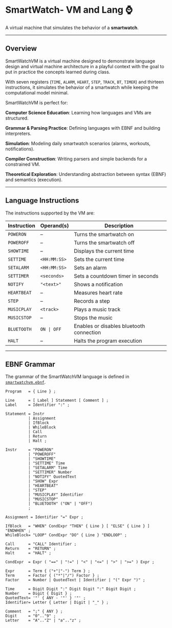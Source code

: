 # SmartWatch- VM and Lang ⌚

A virtual machine that simulates the behavior of a **smartwatch**.  

---

## Overview

SmartWatchVM is a virtual machine designed to demonstrate language design and virtual machine architecture in a playful context with the goal to put in practice the concepts learned during class.

With seven registers (`TIME`, `ALARM`, `HEART`, `STEP`, `TRACK`, `BT`, `TIMER`) and thirteen instructions, it simulates the behavior of a smartwatch while keeping the computational model minimal.

SmartWatchVM is perfect for:

 **Computer Science Education**: Learning how languages and VMs are structured.  

 **Grammar & Parsing Practice**: Defining languages with EBNF and building interpreters.  

 **Simulation**: Modeling daily smartwatch scenarios (alarms, workouts, notifications).  

 **Compiler Construction**: Writing parsers and simple backends for a constrained VM.  

 **Theoretical Exploration**: Understanding abstraction between syntax (EBNF) and semantics (execution).  

---

## Language Instructions

The instructions supported by the VM are:

| Instruction  | Operand(s)   | Description |
|--------------|--------------|-------------|
| `POWERON`    | –            | Turns the smartwatch on |
| `POWEROFF`   | –            | Turns the smartwatch off |
| `SHOWTIME`   | –            | Displays the current time |
| `SETTIME`    | `<HH:MM:SS>` | Sets the current time |
| `SETALARM`   | `<HH:MM:SS>` | Sets an alarm |
| `SETTIMER`   | `<seconds>`  | Sets a countdown timer in seconds |
| `NOTIFY`     | `"<text>"`   | Shows a notification |
| `HEARTBEAT`  | –            | Measures heart rate |
| `STEP`       | –            | Records a step |
| `MUSICPLAY`  | `<track>`    | Plays a music track |
| `MUSICSTOP`  | –            | Stops the music |
| `BLUETOOTH`  | `ON \| OFF`  | Enables or disables bluetooth connection |
| `HALT`       | –            | Halts the program execution |

---

## EBNF Grammar

The grammar of the SmartWatchVM language is defined in [`smartwatchvm.ebnf`](smartwatchvm.ebnf).

```ebnf
Program   = { Line } ;

Line      = [ Label ] Statement [ Comment ] ;
Label     = Identifier ":" ;

Statement = Instr
          | Assignment
          | IfBlock
          | WhileBlock
          | Call
          | Return
          | Halt ;

Instr     = "POWERON" 
          | "POWEROFF"
          | "SHOWTIME"
          | "SETTIME" Time
          | "SETALARM" Time
          | "SETTIMER" Number
          | "NOTIFY" QuotedText
          | "SHOW" Expr
          | "HEARTBEAT"
          | "STEP"
          | "MUSICPLAY" Identifier
          | "MUSICSTOP"
          | "BLUETOOTH" ("ON" | "OFF")
          ;

Assignment = Identifier "=" Expr ;

IfBlock   = "WHEN" CondExpr "THEN" { Line } [ "ELSE" { Line } ] "ENDWHEN" ;
WhileBlock= "LOOP" CondExpr "DO" { Line } "ENDLOOP" ;

Call      = "CALL" Identifier ;
Return    = "RETURN" ;
Halt      = "HALT" ;

CondExpr  = Expr ( "==" | "!=" | "<" | "<=" | ">" | ">=" ) Expr ;

Expr      = Term { ("+"|"-") Term } ;
Term      = Factor { ("*"|"/") Factor } ;
Factor    = Number | QuotedText | Identifier | "(" Expr ")" ;

Time      = Digit Digit ":" Digit Digit ":" Digit Digit ;
Number    = Digit { Digit } ;
QuotedText= '"' { ANY - '"' } '"' ;
Identifier= Letter { Letter | Digit | "_" } ;

Comment   = ";" { ANY } ;
Digit     = "0".."9" ;
Letter    = "A".."Z" | "a".."z" ;
